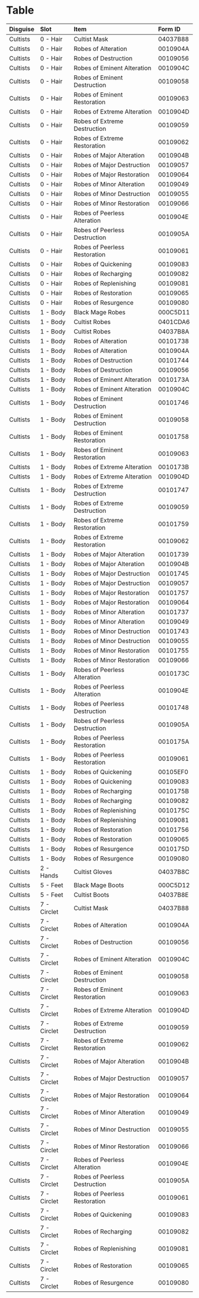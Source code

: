<!-- TITLE: Cultists -->

# Table
Disguise | Slot | Item | Form ID
:--- | :--- | :--- | :---
Cultists | 0 - Hair | Cultist Mask | 04037B88
Cultists | 0 - Hair | Robes of Alteration | 0010904A
Cultists | 0 - Hair | Robes of Destruction | 00109056
Cultists | 0 - Hair | Robes of Eminent Alteration | 0010904C
Cultists | 0 - Hair | Robes of Eminent Destruction | 00109058
Cultists | 0 - Hair | Robes of Eminent Restoration | 00109063
Cultists | 0 - Hair | Robes of Extreme Alteration | 0010904D
Cultists | 0 - Hair | Robes of Extreme Destruction | 00109059
Cultists | 0 - Hair | Robes of Extreme Restoration | 00109062
Cultists | 0 - Hair | Robes of Major Alteration | 0010904B
Cultists | 0 - Hair | Robes of Major Destruction | 00109057
Cultists | 0 - Hair | Robes of Major Restoration | 00109064
Cultists | 0 - Hair | Robes of Minor Alteration | 00109049
Cultists | 0 - Hair | Robes of Minor Destruction | 00109055
Cultists | 0 - Hair | Robes of Minor Restoration | 00109066
Cultists | 0 - Hair | Robes of Peerless Alteration | 0010904E
Cultists | 0 - Hair | Robes of Peerless Destruction | 0010905A
Cultists | 0 - Hair | Robes of Peerless Restoration | 00109061
Cultists | 0 - Hair | Robes of Quickening | 00109083
Cultists | 0 - Hair | Robes of Recharging | 00109082
Cultists | 0 - Hair | Robes of Replenishing | 00109081
Cultists | 0 - Hair | Robes of Restoration | 00109065
Cultists | 0 - Hair | Robes of Resurgence | 00109080
Cultists | 1 - Body | Black Mage Robes | 000C5D11
Cultists | 1 - Body | Cultist Robes | 0401CDA6
Cultists | 1 - Body | Cultist Robes | 04037B8A
Cultists | 1 - Body | Robes of Alteration | 00101738
Cultists | 1 - Body | Robes of Alteration | 0010904A
Cultists | 1 - Body | Robes of Destruction | 00101744
Cultists | 1 - Body | Robes of Destruction | 00109056
Cultists | 1 - Body | Robes of Eminent Alteration | 0010173A
Cultists | 1 - Body | Robes of Eminent Alteration | 0010904C
Cultists | 1 - Body | Robes of Eminent Destruction | 00101746
Cultists | 1 - Body | Robes of Eminent Destruction | 00109058
Cultists | 1 - Body | Robes of Eminent Restoration | 00101758
Cultists | 1 - Body | Robes of Eminent Restoration | 00109063
Cultists | 1 - Body | Robes of Extreme Alteration | 0010173B
Cultists | 1 - Body | Robes of Extreme Alteration | 0010904D
Cultists | 1 - Body | Robes of Extreme Destruction | 00101747
Cultists | 1 - Body | Robes of Extreme Destruction | 00109059
Cultists | 1 - Body | Robes of Extreme Restoration | 00101759
Cultists | 1 - Body | Robes of Extreme Restoration | 00109062
Cultists | 1 - Body | Robes of Major Alteration | 00101739
Cultists | 1 - Body | Robes of Major Alteration | 0010904B
Cultists | 1 - Body | Robes of Major Destruction | 00101745
Cultists | 1 - Body | Robes of Major Destruction | 00109057
Cultists | 1 - Body | Robes of Major Restoration | 00101757
Cultists | 1 - Body | Robes of Major Restoration | 00109064
Cultists | 1 - Body | Robes of Minor Alteration | 00101737
Cultists | 1 - Body | Robes of Minor Alteration | 00109049
Cultists | 1 - Body | Robes of Minor Destruction | 00101743
Cultists | 1 - Body | Robes of Minor Destruction | 00109055
Cultists | 1 - Body | Robes of Minor Restoration | 00101755
Cultists | 1 - Body | Robes of Minor Restoration | 00109066
Cultists | 1 - Body | Robes of Peerless Alteration | 0010173C
Cultists | 1 - Body | Robes of Peerless Alteration | 0010904E
Cultists | 1 - Body | Robes of Peerless Destruction | 00101748
Cultists | 1 - Body | Robes of Peerless Destruction | 0010905A
Cultists | 1 - Body | Robes of Peerless Restoration | 0010175A
Cultists | 1 - Body | Robes of Peerless Restoration | 00109061
Cultists | 1 - Body | Robes of Quickening | 00105EF0
Cultists | 1 - Body | Robes of Quickening | 00109083
Cultists | 1 - Body | Robes of Recharging | 0010175B
Cultists | 1 - Body | Robes of Recharging | 00109082
Cultists | 1 - Body | Robes of Replenishing | 0010175C
Cultists | 1 - Body | Robes of Replenishing | 00109081
Cultists | 1 - Body | Robes of Restoration | 00101756
Cultists | 1 - Body | Robes of Restoration | 00109065
Cultists | 1 - Body | Robes of Resurgence | 0010175D
Cultists | 1 - Body | Robes of Resurgence | 00109080
Cultists | 2 - Hands | Cultist Gloves | 04037B8C
Cultists | 5 - Feet | Black Mage Boots | 000C5D12
Cultists | 5 - Feet | Cultist Boots | 04037B8E
Cultists | 7 - Circlet | Cultist Mask | 04037B88
Cultists | 7 - Circlet | Robes of Alteration | 0010904A
Cultists | 7 - Circlet | Robes of Destruction | 00109056
Cultists | 7 - Circlet | Robes of Eminent Alteration | 0010904C
Cultists | 7 - Circlet | Robes of Eminent Destruction | 00109058
Cultists | 7 - Circlet | Robes of Eminent Restoration | 00109063
Cultists | 7 - Circlet | Robes of Extreme Alteration | 0010904D
Cultists | 7 - Circlet | Robes of Extreme Destruction | 00109059
Cultists | 7 - Circlet | Robes of Extreme Restoration | 00109062
Cultists | 7 - Circlet | Robes of Major Alteration | 0010904B
Cultists | 7 - Circlet | Robes of Major Destruction | 00109057
Cultists | 7 - Circlet | Robes of Major Restoration | 00109064
Cultists | 7 - Circlet | Robes of Minor Alteration | 00109049
Cultists | 7 - Circlet | Robes of Minor Destruction | 00109055
Cultists | 7 - Circlet | Robes of Minor Restoration | 00109066
Cultists | 7 - Circlet | Robes of Peerless Alteration | 0010904E
Cultists | 7 - Circlet | Robes of Peerless Destruction | 0010905A
Cultists | 7 - Circlet | Robes of Peerless Restoration | 00109061
Cultists | 7 - Circlet | Robes of Quickening | 00109083
Cultists | 7 - Circlet | Robes of Recharging | 00109082
Cultists | 7 - Circlet | Robes of Replenishing | 00109081
Cultists | 7 - Circlet | Robes of Restoration | 00109065
Cultists | 7 - Circlet | Robes of Resurgence | 00109080